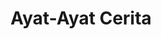 ---
title: "Ayat-Ayat Cerita"
list_category: "Ayat-Ayat Cerita"
cta_button_1_text: "Jelajahi Gagasan"
cta_button_2_text: "Lihat Kumpulan Artikel"
---